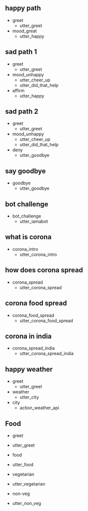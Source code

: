 ## happy path
* greet
  - utter_greet
* mood_great
  - utter_happy

## sad path 1
* greet
  - utter_greet
* mood_unhappy
  - utter_cheer_up
  - utter_did_that_help
* affirm
  - utter_happy

## sad path 2
* greet
  - utter_greet
* mood_unhappy
  - utter_cheer_up
  - utter_did_that_help
* deny
  - utter_goodbye

## say goodbye
* goodbye
  - utter_goodbye

## bot challenge
* bot_challenge
  - utter_iamabot
  
## what is corona
* corona_intro
  - utter_corona_intro

## how does corona spread
* corona_spread
  - utter_corona_spread

## corona food spread
* corona_food_spread
  - utter_corona_food_spread
  
## corona in india
* corona_spread_india
  - utter_corona_spread_india
  
## happy weather
* greet
  - utter_greet
* weather
  - utter_city
* city
  - action_weather_api
  
 ## Food
 * greet
  - utter_greet
 * food
  - utter_food
 * vegetarian
  - utter_vegetarian
 * non-veg
  - utter_non_veg